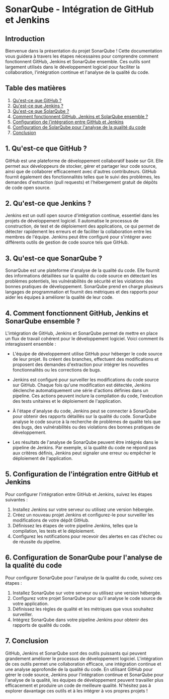 # SonarQube - Intégration de GitHub et Jenkins

## Introduction
Bienvenue dans la présentation du projet SonarQube ! Cette documentation vous guidera à travers les étapes nécessaires pour comprendre comment fonctionnent GitHub, Jenkins et SonarQube ensemble. Ces outils sont largement utilisés dans le développement logiciel pour faciliter la collaboration, l'intégration continue et l'analyse de la qualité du code.

## Table des matières
1. [Qu'est-ce que GitHub ?](#1-qu-est-ce-que-github-)
2. [Qu'est-ce que Jenkins ?](#2-qu-est-ce-que-jenkins-)
3. [Qu'est-ce que SolarQube ?](#3-qu-est-ce-que-solarqube-)
4. [Comment fonctionnent GitHub, Jenkins et SolarQube ensemble ?](#4-comment-fonctionnent-github-jenkins-et-solarqube-ensemble-)
5. [Configuration de l'intégration entre GitHub et Jenkins](#5-configuration-de-l-intégration-entre-github-et-jenkins-)
6. [Configuration de SolarQube pour l'analyse de la qualité du code](#6-configuration-de-solarqube-pour-l-analyse-de-la-qualité-du-code-)
7. [Conclusion](#7-conclusion)

## 1. Qu'est-ce que GitHub ?
GitHub est une plateforme de développement collaboratif basée sur Git. Elle permet aux développeurs de stocker, gérer et partager leur code source, ainsi que de collaborer efficacement avec d'autres contributeurs. GitHub fournit également des fonctionnalités telles que le suivi des problèmes, les demandes d'extraction (pull requests) et l'hébergement gratuit de dépôts de code open source.

## 2. Qu'est-ce que Jenkins ?
Jenkins est un outil open source d'intégration continue, essentiel dans les projets de développement logiciel. Il automatise le processus de construction, de test et de déploiement des applications, ce qui permet de détecter rapidement les erreurs et de faciliter la collaboration entre les membres de l'équipe. Jenkins peut être configuré pour s'intégrer avec différents outils de gestion de code source tels que GitHub.

## 3. Qu'est-ce que SonarQube ?
SonarQube est une plateforme d'analyse de la qualité du code. Elle fournit des informations détaillées sur la qualité du code source en détectant les problèmes potentiels, les vulnérabilités de sécurité et les violations des bonnes pratiques de développement. SonarQube prend en charge plusieurs langages de programmation et fournit des métriques et des rapports pour aider les équipes à améliorer la qualité de leur code.

## 4. Comment fonctionnent GitHub, Jenkins et SonarQube ensemble ?
L'intégration de GitHub, Jenkins et SonarQube permet de mettre en place un flux de travail cohérent pour le développement logiciel. Voici comment ils interagissent ensemble :

- L'équipe de développement utilise GitHub pour héberger le code source de leur projet. Ils créent des branches, effectuent des modifications et proposent des demandes d'extraction pour intégrer les nouvelles fonctionnalités ou les corrections de bugs.

- Jenkins est configuré pour surveiller les modifications du code source sur GitHub. Chaque fois qu'une modification est détectée, Jenkins déclenche automatiquement une série d'actions définies dans un pipeline. Ces actions peuvent inclure la compilation du code, l'exécution des tests unitaires et le déploiement de l'application.

- À l'étape d'analyse du code, Jenkins peut se connecter à SonarQube pour obtenir des rapports détaillés sur la qualité du code. SonarQube analyse le code source à la recherche de problèmes de qualité tels que des bugs, des vulnérabilités ou des violations des bonnes pratiques de développement.

- Les résultats de l'analyse de SonarQube peuvent être intégrés dans le pipeline de Jenkins. Par exemple, si la qualité du code ne répond pas aux critères définis, Jenkins peut signaler une erreur ou empêcher le déploiement de l'application.

## 5. Configuration de l'intégration entre GitHub et Jenkins
Pour configurer l'intégration entre GitHub et Jenkins, suivez les étapes suivantes :

1. Installez Jenkins sur votre serveur ou utilisez une version hébergée.
2. Créez un nouveau projet Jenkins et configurez-le pour surveiller les modifications de votre dépôt GitHub.
3. Définissez les étapes de votre pipeline Jenkins, telles que la compilation, les tests et le déploiement.
4. Configurez les notifications pour recevoir des alertes en cas d'échec ou de réussite du pipeline.

## 6. Configuration de SonarQube pour l'analyse de la qualité du code
Pour configurer SonarQube pour l'analyse de la qualité du code, suivez ces étapes :

1. Installez SonarQube sur votre serveur ou utilisez une version hébergée.
2. Configurez votre projet SonarQube pour qu'il analyse le code source de votre application.
3. Définissez les règles de qualité et les métriques que vous souhaitez surveiller.
4. Intégrez SonarQube dans votre pipeline Jenkins pour obtenir des rapports de qualité du code.

## 7. Conclusion
GitHub, Jenkins et SonarQube sont des outils puissants qui peuvent grandement améliorer le processus de développement logiciel. L'intégration de ces outils permet une collaboration efficace, une intégration continue et une analyse approfondie de la qualité du code. En utilisant GitHub pour gérer le code source, Jenkins pour l'intégration continue et SonarQube pour l'analyse de la qualité, les équipes de développement peuvent travailler plus efficacement et produire un code de meilleure qualité. N'hésitez pas à explorer davantage ces outils et à les intégrer à vos propres projets !
